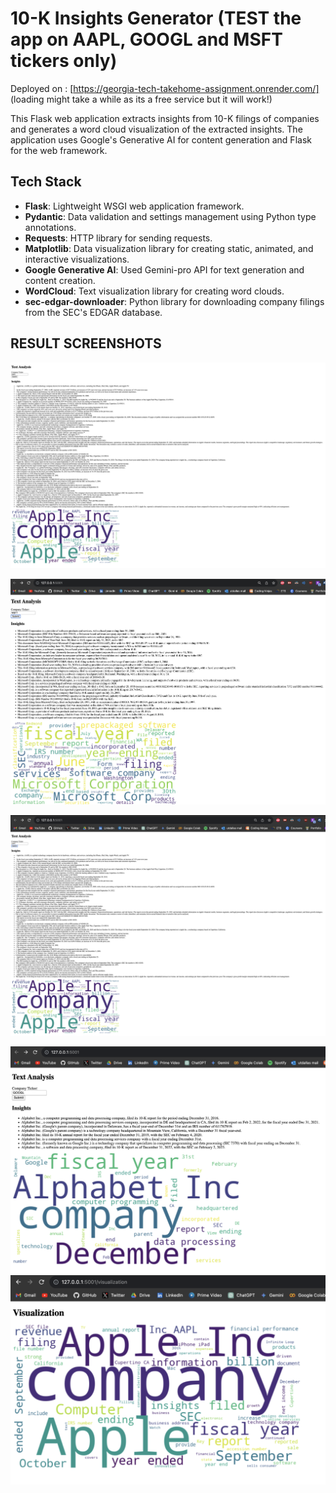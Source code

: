 # 10-K Insights Generator (TEST the app on AAPL, GOOGL and MSFT tickers only)

Deployed on : [https://georgia-tech-takehome-assignment.onrender.com/] (loading might take a while as its a free service but it will work!)

This Flask web application extracts insights from 10-K filings of companies and generates a word cloud visualization of the extracted insights. The application uses Google's Generative AI for content generation and Flask for the web framework.

## Tech Stack
- **Flask**: Lightweight WSGI web application framework.
- **Pydantic**: Data validation and settings management using Python type annotations.
- **Requests**: HTTP library for sending requests.
- **Matplotlib**: Data visualization library for creating static, animated, and interactive visualizations.
- **Google Generative AI**: Used Gemini-pro API for text generation and content creation.
- **WordCloud**: Text visualization library for creating word clouds.
- **sec-edgar-downloader**: Python library for downloading company filings from the SEC's EDGAR database.


## RESULT SCREENSHOTS

![](SS1.png)

![](SS2.png)


![Landing page Visualizationa](SS3.png)

![Landing page Visualizationa](SS4.png)
![](SS-visualization.png)

